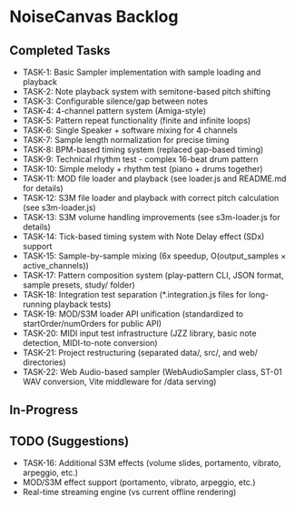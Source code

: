 # NoiseCanvas Backlog

## Completed Tasks

- TASK-1: Basic Sampler implementation with sample loading and playback
- TASK-2: Note playback system with semitone-based pitch shifting
- TASK-3: Configurable silence/gap between notes
- TASK-4: 4-channel pattern system (Amiga-style)
- TASK-5: Pattern repeat functionality (finite and infinite loops)
- TASK-6: Single Speaker + software mixing for 4 channels
- TASK-7: Sample length normalization for precise timing
- TASK-8: BPM-based timing system (replaced gap-based timing)
- TASK-9: Technical rhythm test - complex 16-beat drum pattern
- TASK-10: Simple melody + rhythm test (piano + drums together)
- TASK-11: MOD file loader and playback (see loader.js and README.md for details)
- TASK-12: S3M file loader and playback with correct pitch calculation (see s3m-loader.js)
- TASK-13: S3M volume handling improvements (see s3m-loader.js for details)
- TASK-14: Tick-based timing system with Note Delay effect (SDx) support
- TASK-15: Sample-by-sample mixing (6x speedup, O(output_samples × active_channels))
- TASK-17: Pattern composition system (play-pattern CLI, JSON format, sample presets, study/ folder)
- TASK-18: Integration test separation (*.integration.js files for long-running playback tests)
- TASK-19: MOD/S3M loader API unification (standardized to startOrder/numOrders for public API)
- TASK-20: MIDI input test infrastructure (JZZ library, basic note detection, MIDI-to-note conversion)
- TASK-21: Project restructuring (separated data/, src/, and web/ directories)
- TASK-22: Web Audio-based sampler (WebAudioSampler class, ST-01 WAV conversion, Vite middleware for /data serving)

## In-Progress

## TODO (Suggestions)

- TASK-16: Additional S3M effects (volume slides, portamento, vibrato, arpeggio, etc.)
- MOD/S3M effect support (portamento, vibrato, arpeggio, etc.)
- Real-time streaming engine (vs current offline rendering)

